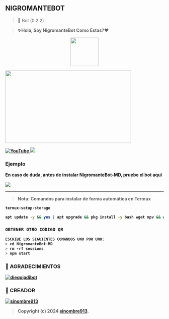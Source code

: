 ## NIGROMANTEBOT
> <p>  🚀 Bot (0.2.2) </b>

> <b> ✨️Hola, Soy NigromanteBot Como Estas?❤️
<p align="center">      
<a href="https://github.com/diegojadibot"><img src="http://readme-typing-svg.herokuapp.com?font=Fira+Code&pause=1000&color=FF0000&width=435&lines=✨️NigromanteBot-MD🦁;Disfruta+del+bot.+%E2%9A%A1" height="90px"></a> 
</p>
<img src="https://telegra.ph/file/1e2929145ef160e288c1c.jpg" width="400" height="230"/>
</p>
<a href="https://youtube.com/@NigromanteBot-MD?si=KaTgJs-AV-mSZl8t">
<img src="https://img.shields.io/badge/YouTube-FF0000?style=for-the-badge&logo=youtube&logoColor=white" alt="YouTube">
</a>
<a href="https://instagram.com/NigromanteBot">
<img src="https://img.shields.io/badge/Instagram-E4405F?style=for-the-badge&logo=instagram&logoColor=white">
</a>

### Ejemplo 
En caso de duda, antes de instalar NigromanteBot-MD, pruebe el bot aquí

<a href="https://chat.whatsapp.com/Ir1oZN3sCjREM43QecNb0o">
  <img src="https://img.shields.io/badge/NigromanteBot-0a0a0a?style=for-the-badge&logo=whatsapp&logoColor=white">
</a>

***


> **Nota:** Comandos para instalar de forma automática en Termux  
```bash
termux-setup-storage
```
```bash
apt update -y && yes | apt upgrade && pkg install -y bash wget mpv && wget -O - https://raw.githubusercontent.com/Sinombre913/NigromanteBot-MD/master/nigromante.sh | bash
```
### `OBTENER OTRO CODIGO QR`
```bash
ESCRIBE LOS SIGUIENTES COMANDOS UNO POR UNO:
> cd NigromanteBot-MD
> rm -rf sessions
> npm start
```

### 🌟 AGRADECIMIENTOS
[![diegojadibot](https://github.com/diegojadibot.png?size=60)](https://github.com/diegojadibot) 

### 🌟 CREADOR 
[![sinombre913](https://github.com/sinombre913.png?size=100)](https://github.com/sinombre913) 
> Copyright (c) 2024 **[sinombre913](https://github.com/sinombre913/NigromanteBot-MD/blob/master/LICENSE)**.
